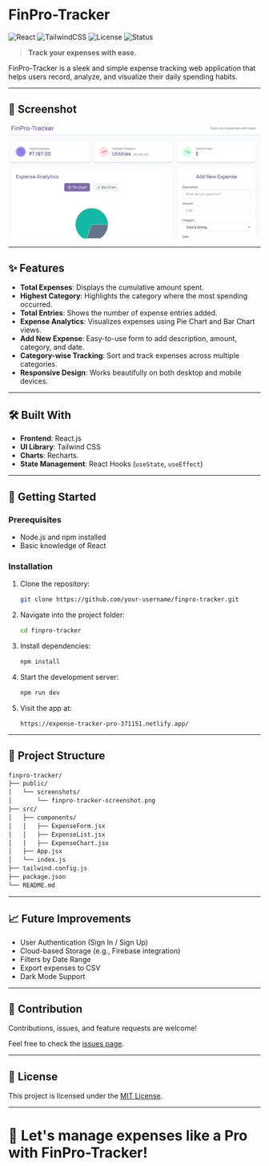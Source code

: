 # FinPro-Tracker

![React](https://img.shields.io/badge/React-18.2.0-blue?logo=react)
![TailwindCSS](https://img.shields.io/badge/TailwindCSS-4.0.0-blueviolet?logo=tailwindcss)
![License](https://img.shields.io/badge/License-MIT-green)
![Status](https://img.shields.io/badge/Status-Completed-brightgreen)

> **Track your expenses with ease.**

FinPro-Tracker is a sleek and simple expense tracking web application that helps users record, analyze, and visualize their daily spending habits.

---

## 📸 Screenshot

![FinPro-Tracker Screenshot](./public/screenshots/finPro-tracker.png)

---

## ✨ Features

- **Total Expenses**: Displays the cumulative amount spent.
- **Highest Category**: Highlights the category where the most spending occurred.
- **Total Entries**: Shows the number of expense entries added.
- **Expense Analytics**: Visualizes expenses using Pie Chart and Bar Chart views.
- **Add New Expense**: Easy-to-use form to add description, amount, category, and date.
- **Category-wise Tracking**: Sort and track expenses across multiple categories.
- **Responsive Design**: Works beautifully on both desktop and mobile devices.

---

## 🛠 Built With

- **Frontend**: React.js
- **UI Library**: Tailwind CSS
- **Charts**: Recharts.
- **State Management**: React Hooks (`useState`, `useEffect`)

---

## 🚀 Getting Started

### Prerequisites

- Node.js and npm installed
- Basic knowledge of React

### Installation

1. Clone the repository:
   ```bash
   git clone https://github.com/your-username/finpro-tracker.git
   ```
2. Navigate into the project folder:
   ```bash
   cd finpro-tracker
   ```
3. Install dependencies:
   ```bash
   npm install
   ```
4. Start the development server:
   ```bash
   npm run dev
   ```
5. Visit the app at:

   ```
   https://expense-tracker-pro-371151.netlify.app/
   ```

---

## 📂 Project Structure

```bash
finpro-tracker/
├── public/
│   └── screenshots/
│       └── finpro-tracker-screenshot.png
├── src/
│   ├── components/
│   │   ├── ExpenseForm.jsx
│   │   ├── ExpenseList.jsx
│   │   ├── ExpenseChart.jsx
│   ├── App.jsx
│   └── index.js
├── tailwind.config.js
├── package.json
└── README.md
```

---

## 📈 Future Improvements

- User Authentication (Sign In / Sign Up)
- Cloud-based Storage (e.g., Firebase integration)
- Filters by Date Range
- Export expenses to CSV
- Dark Mode Support

---

## 🙌 Contribution

Contributions, issues, and feature requests are welcome!

Feel free to check the [issues page](https://github.com/SurajDas2219/FinPro_Tracker/issues).

---

## 📄 License

This project is licensed under the [MIT License](LICENSE).

---

# 🚀 Let's manage expenses like a Pro with FinPro-Tracker!
